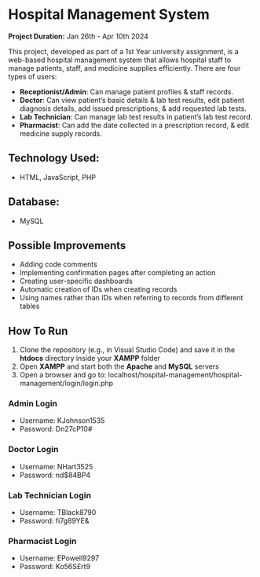 # Hospital Management System
**Project Duration:** Jan 26th - Apr 10th 2024

This project, developed as part of a 1st Year university assignment, is a web-based hospital management system that allows hospital staff to manage patients, staff, and medicine supplies efficiently. There are four types of users:

- **Receptionist/Admin**: Can manage patient profiles & staff records.  
- **Doctor**: Can view patient’s basic details & lab test results, edit patient diagnosis details, add issued prescriptions, & add requested lab tests.  
- **Lab Technician**: Can manage lab test results in patient’s lab test record.  
- **Pharmacist**: Can add the date collected in a prescription record, & edit medicine supply records.

## Technology Used:  
- HTML, JavaScript, PHP

## Database:
- MySQL

## Possible Improvements
- Adding code comments
- Implementing confirmation pages after completing an action
- Creating user-specific dashboards
- Automatic creation of IDs when creating records
- Using names rather than IDs when referring to records from different tables

## How To Run
1. Clone the repository (e.g., in Visual Studio Code) and save it in the **htdocs** directory inside your **XAMPP** folder
2. Open **XAMPP** and start both the **Apache** and **MySQL** servers
3. Open a browser and go to: localhost/hospital-management/hospital-management/login/login.php

### Admin Login
- Username: KJohnson1535
- Password: Dn27cP10#

### Doctor Login
- Username: NHart3525
- Password: nd$84BP4

### Lab Technician Login
- Username: TBlack8790
- Password: fi7g89YE&

### Pharmacist Login
- Username: EPowell9297
- Password: Ko56S£rt9
